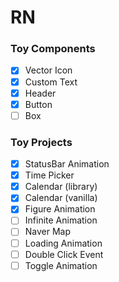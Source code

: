 # RN

### Toy Components

- [x] Vector Icon
- [x] Custom Text
- [x] Header
- [x] Button
- [ ] Box

### Toy Projects

- [x] StatusBar Animation
- [x] Time Picker
- [x] Calendar (library)
- [x] Calendar (vanilla)
- [x] Figure Animation
- [ ] Infinite Animation
- [ ] Naver Map
- [ ] Loading Animation
- [ ] Double Click Event
- [ ] Toggle Animation
